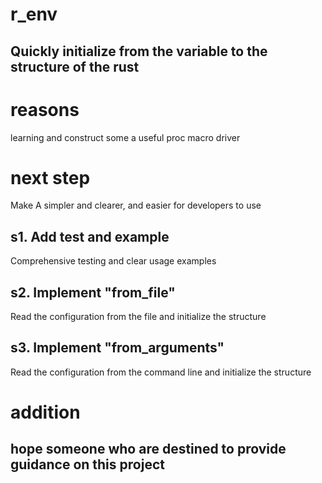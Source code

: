 # r_env
## Quickly initialize from the variable to the structure of the rust

# reasons
learning and construct some a useful proc macro driver

# next step
Make A simpler and clearer, and easier for developers to use

## s1. Add test and example
Comprehensive testing and clear usage examples

## s2. Implement "from_file"
Read the configuration from the file and initialize the structure

## s3. Implement "from_arguments"
Read the configuration from the command line and initialize the structure

# addition
## hope someone who are destined to provide guidance on this project